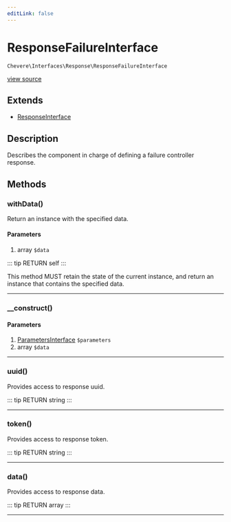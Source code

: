 ```yaml
---
editLink: false
---
```


# ResponseFailureInterface

`Chevere\Interfaces\Response\ResponseFailureInterface`

[view source](https://github.com/chevere/chevere/blob/master/Response/ResponseFailureInterface.php)

## Extends

- [ResponseInterface](./ResponseInterface.md)

## Description

Describes the component in charge of defining a failure controller response.

## Methods

### withData()

Return an instance with the specified data.

#### Parameters

1. array `$data`

::: tip RETURN
self
:::

This method MUST retain the state of the current instance, and return
an instance that contains the specified data.

---

### __construct()

#### Parameters

1. [ParametersInterface](../Parameter/ParametersInterface.md) `$parameters`
2. array `$data`

---

### uuid()

Provides access to response uuid.

::: tip RETURN
string
:::

---

### token()

Provides access to response token.

::: tip RETURN
string
:::

---

### data()

Provides access to response data.

::: tip RETURN
array
:::

---
